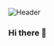 ![[Header](https://github.com/MasonOgden/MasonOgden/blob/main/20210925_155931.png?raw=true)](https://www.linkedin.com/in/mason-ogden-063b81165/)

### Hi there 👋

<!--
**MasonOgden/MasonOgden** is a ✨ _special_ ✨ repository because its `README.md` (this file) appears on your GitHub profile.

Here are some ideas to get you started:

- 🔭 I’m currently working on ...
- 🌱 I’m currently learning ...
- 👯 I’m looking to collaborate on ...
- 🤔 I’m looking for help with ...
- 💬 Ask me about ...
- 📫 How to reach me: ...
- 😄 Pronouns: ...
- ⚡ Fun fact: ...
-->
